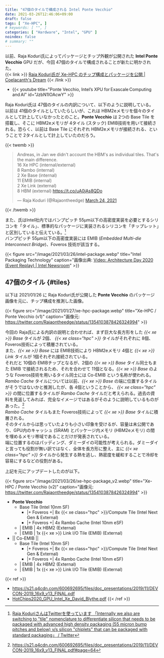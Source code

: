 ```yaml
---
title: "47個のタイルで構成される Intel Ponte Vecchio"
date: 2021-03-26T12:46:06+09:00
draft: false
tags: [ "Xe-HPC", ]
# keywords: [ "", ]
categories: [ "Hardware", "Intel", "GPU" ]
noindex: false
# summary: ""
---
```


以前、Raja Koduri氏によってパッケージとチップ外観が公開された **Intel Ponte Vecchio** GPU だが、今回 47個のタイルで構成されることが新たに明かされた。  
{{< link >}} [Raja Koduri氏が Xe-HPC のチップ構成とパッケージを公開 | Coelacanth's Dream](/posts/2021/01/27/xe-hpc-package/) {{< /link >}}

 * {{< youtube title="Ponte Vecchio, Intel’s XPU for Exascale Computing and AI" id="JzbN1IOAcwY" >}}

Raja Koduri氏は 47個のタイルの内訳について、以下のように説明している。  
以前は 41個のタイルとしていたらしいが、これは HBM2eメモリを個々のタイルとして計上していなかったとのこと。**Ponte Vecchio** は 2つの Base Tile を搭載し、そこに HBM2eメモリが 4タイル (スタック) EMIB技術を用いて接続される。恐らく、以前は Base Tile にそれぞれ HBM2eメモリが接続される、ということで 2タイルとして計上していたのだろう。  

{{< twemb >}}
<blockquote class="twitter-tweet"><p lang="en" dir="ltr">Andreas, in Jan we didn&#39;t account the HBM&#39;s as individual tiles. That&#39;s the main difference. <br>16 Xe HPC (internal/external)<br>8 Rambo (internal)<br>2 Xe Base (internal)<br>11 EMIB (internal)<br>2 Xe Link (external)<br>8 HBM (external) <a href="https://t.co/uA0jAs8QDo">https://t.co/uA0jAs8QDo</a></p>&mdash; Raja Koduri (@Rajaontheedge) <a href="https://twitter.com/Rajaontheedge/status/1374721307879768064?ref_src=twsrc%5Etfw">March 24, 2021</a></blockquote>
{{< /twemb >}}

また、氏はIntel社内ではバンプピッチ 55μm以下の高密度実装を必要とするシリコンを「タイル」、標準的なパッケージに実装されるシリコンを「チップレット」と区別していると伝えている。[^tile-chiplet]  
バンプピッチ 55μm以下の高密度実装には EMIB (*Embedded Multi-die Interconnect Bridge*)、Foveros 技術が該当する。  

{{< figure src="/image/2021/03/26/intel-package.webp" title="Intel Packaging Technology" caption="画像出典: [Video: Architecture Day 2020 (Event Replay) | Intel Newsroom](https://newsroom.intel.com/video-archive/video-architecture-day-2020-event-replay/)" >}}


[^tile-chiplet]: [Raja KoduriさんはTwitterを使っています 「Internally we also are switching to "tile" nomenclature to differentiate silicon that needs to be packaged with advanced high density packaging (55 micron bump pitches and below) v/s silicon "chiplets" that can be packaged with standard packaging」 / Twitter](https://twitter.com/Rajaontheedge/status/1374721309372948492)


## 47個のタイル {#tiles}

以下は 2021/01/26 に Raja Koduri氏が公開した **Ponte Vecchio** のパッケージ画像を元に、チップ構成を推測した画像。  
 
{{< figure src="/image/2021/01/27/xe-hpc-package.webp" title="Xe-HPC / Ponte Vecchio (v1)" caption="画像元: <https://twitter.com/Rajaontheedge/status/1354103878426324994>" >}}

今回の Raja氏による内訳の説明と合わせれば、まず巨大な長方形をした *{{< xe >}} Base* タイルが 2個、 *{{< xe class="hpc" >}}* タイルがそれぞれに 8個、Foveros技術によって積層されている。  
また、*{{< xe >}} Base* には EMIB技術により HBM2eメモリ 4個と *{{< xe >}} Link* タイルが 1個それぞれ接続されている。  
それだと 10個の EMIBチップとなるが、2個の *{{< xe >}} Base* タイル同士もまた EMIB で接続されるため、それを合わせて 11個となる。*{{< xe >}} Base* のような Foveros技術を用いるタイル同士には Co-EMIB という名称が使われる。  
*Rambo Cache* タイルについては以前、*{{< xe >}} Base* の端に位置するタイルがそうではないかと推測したが、各 4個ということから、 *{{< xe class="hpc" >}}* の間に位置するタイルが *Rambo Cache* タイルだと考えられる。過去の資料を見返してみれば、完全なイメージではあるがそのように説明しているものがあった。[^rambo-image]  
*Rambo Cache* タイルもまた Foveros技術によって *{{< xe >}} Base* タイルに積層される。  
そのタイルからは思っていたよりも小さい印象を受けるが、容量は未公開であり、GPU内のキャッシュ (SRAM) とパッケージ内メモリ (HBM2eメモリ) の間を埋めるメモリ帯域であることだけが発表されている。  
端に位置するのはパッディング、ダミーダイの可能性が考えられる。ダミーダイと言っても役割が無い訳ではなく、全体を長方形に整え、主に *{{< xe class="hpc" >}}* タイルから発生する熱を逃し、熱密度を緩和することで冷却を容易にするなどの役割がある。  

[^rambo-image]: <https://s21.q4cdn.com/600692695/files/doc_presentations/2019/11/DEVCON-2019_16x9_v13_FINAL.pdf#page=64>

上記を元にアップデートしたのが以下。  

{{< figure src="/image/2021/03/26/xe-hpc-package_v2.webp" title="Xe-HPC / Ponte Vecchio (v2)" caption="画像元: <https://twitter.com/Rajaontheedge/status/1354103878426324994>" >}}


 * **Ponte Vecchio**
    * Base Tile (Intel 10nm SF)
        * |+ Foveros +| 8x {{< xe class="hpc" >}}/Compute Tile (Intel Next Gen & External)
        * |+ Foveros +| 4x Rambo Cache (Intel 10nm eSF)
    * | EMIB | 4x HBM2 (External)
    * | EMIB | 1x {{< xe >}} Link I/O Tile (EMIB) (External)
 * || Co-EMIB ||
    * Base Tile (Intel 10nm SF)
        * |+ Foveros +| 8x {{< xe class="hpc" >}}/Compute Tile (Intel Next Gen & External)
        * |+ Foveros +| 4x Rambo Cache (Intel 10nm eSF)
    * | EMIB | 4x HBM2 (External)
    * | EMIB | 1x {{< xe >}} Link I/O Tile (EMIB) (External)

{{< ref >}}
 * <https://s21.q4cdn.com/600692695/files/doc_presentations/2019/11/DEVCON-2019_16x9_v13_FINAL.pdf>
 * [HotChips2020_GPU_Intel_Xe_David_Blythe.pdf](https://www.hotchips.org/assets/program/conference/day1/HotChips2020_GPU_Intel_Xe_David_Blythe.pdf)
{{< /ref >}}
